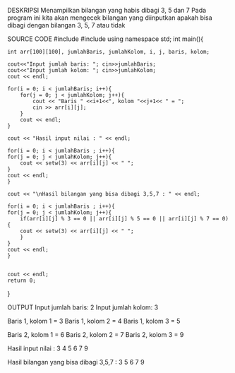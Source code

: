 DESKRIPSI
Menampilkan bilangan yang habis dibagi 3, 5 dan 7
Pada program ini kita akan mengecek bilangan yang diinputkan apakah bisa dibagi dengan bilangan 3, 5, 7 atau tidak

SOURCE CODE
#include <iostream>
#include <iomanip>
using namespace std;
int main(){
    
	int arr[100][100], jumlahBaris, jumlahKolom, i, j, baris, kolom;

    cout<<"Input jumlah baris: "; cin>>jumlahBaris;
    cout<<"Input jumlah kolom: "; cin>>jumlahKolom;
    cout << endl;

    for(i = 0; i < jumlahBaris; i++){
        for(j = 0; j < jumlahKolom; j++){
            cout << "Baris " <<i+1<<", kolom "<<j+1<< " = ";
            cin >> arr[i][j];
        }
        cout << endl;
    }

    cout << "Hasil input nilai : " << endl;

    for(i = 0; i < jumlahBaris ; i++){
    for(j = 0; j < jumlahKolom; j++){
        cout << setw(3) << arr[i][j] << " ";
    }
    cout << endl;
    }

    cout << "\nHasil bilangan yang bisa dibagi 3,5,7 : " << endl;

    for(i = 0; i < jumlahBaris ; i++){
    for(j = 0; j < jumlahKolom; j++){
        if(arr[i][j] % 3 == 0 || arr[i][j] % 5 == 0 || arr[i][j] % 7 == 0){
        cout << setw(3) << arr[i][j] << " ";
        }
    }
    cout << endl;
    }

    
    cout << endl;
    return 0;
}


OUTPUT
Input jumlah baris: 2
Input jumlah kolom: 3

Baris 1, kolom 1 = 3
Baris 1, kolom 2 = 4
Baris 1, kolom 3 = 5

Baris 2, kolom 1 = 6
Baris 2, kolom 2 = 7
Baris 2, kolom 3 = 9

Hasil input nilai :
  3   4   5
  6   7   9

Hasil bilangan yang bisa dibagi 3,5,7 :
  3   5
  6   7   9
